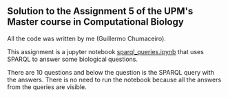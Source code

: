 ## Solution to the Assignment 5 of the UPM's Master course in Computational Biology

All the code was written by me (Guillermo Chumaceiro).

This assignment is a jupyter notebook [sparql_queries.ipynb](./sparql_queries.ipynb) that uses SPARQL to answer some biological questions.

There are 10 questions and below the question is the SPARQL query with the answers. There is no need to run the notebook because all the answers from the queries are visible.